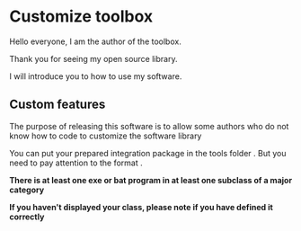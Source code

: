 # Customize toolbox 
Hello everyone, I am the author of the toolbox.

Thank you for seeing my open source library.

I will introduce you to how to use my software.

## Custom features

The purpose of releasing this software is to allow some authors who do not know how to code to customize the software library

You can put your prepared integration package in the tools folder . But you need to pay attention to the format .

**There is at least one exe or bat program in at least one subclass of a major category**

**If you haven't displayed your class, please note if you have defined it correctly**



